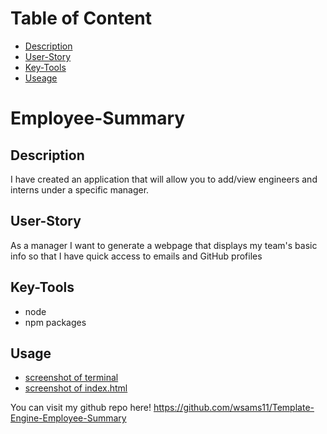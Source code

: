 # Table of Content

- [Description](#Description)
- [User-Story](#User-Story)
- [Key-Tools](#Key-Tools)
- [Useage](#Useage)

# Employee-Summary

## Description

I have created an application that will allow you to add/view engineers and interns under a specific manager.

## User-Story

As a manager
I want to generate a webpage that displays my team's basic info
so that I have quick access to emails and GitHub profiles


## Key-Tools

- node
- npm packages


## Usage

- [screenshot of terminal](images/1)
- [screenshot of index.html](images/2)

You can visit my github repo here!
https://github.com/wsams11/Template-Engine-Employee-Summary